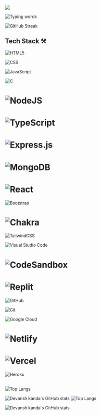 ![](https://komarev.com/ghpvc/?username=Devanshkanda&color=000000)

![Typing words](https://readme-typing-svg.herokuapp.com?font=Roboto&color=0B0BFF&size=25&lines=Full+stack+developer;Backend+Developer;Open+Source;Passionate+about+Tech;Cybersecurity+Enthusiast;ISC2+CC+Certified)

![GitHub Streak](https://github-readme-streak-stats.herokuapp.com/?user=Devanshkanda&theme=radical&hide_border=true)

## Tech Stack ⚒️

![HTML5](https://img.shields.io/badge/html-%23E34F26.svg?style=for-the-badge&logo=html5&logoColor=white)&nbsp; 

![CSS](https://img.shields.io/badge/css-%231572B6.svg?style=for-the-badge&logo=css3&logoColor=white) &nbsp;

![JavaScript](https://img.shields.io/badge/javascript-%23323330.svg?style=for-the-badge&logo=javascript&logoColor=%23F7DF1E) &nbsp;

![C](https://img.shields.io/badge/c-%2300599C.svg?style=for-the-badge&logo=c&logoColor=white) &nbsp;

# ![NodeJS](https://img.shields.io/badge/node.js-6DA55F?style=for-the-badge&logo=node.js&logoColor=white) &nbsp;

# ![TypeScript](https://img.shields.io/badge/typescript-%23007ACC.svg?style=for-the-badge&logo=typescript&logoColor=white)&nbsp; 

# ![Express.js](https://img.shields.io/badge/express.js-%23404d59.svg?style=for-the-badge&logo=express&logoColor=%2361DAFB) &nbsp;

# ![MongoDB](https://img.shields.io/badge/MongoDB-%234ea94b.svg?style=for-the-badge&logo=mongodb&logoColor=white)

# ![React](https://img.shields.io/badge/react-%2320232a.svg?style=for-the-badge&logo=react&logoColor=%2361DAFB) &nbsp;

![Bootstrap](https://img.shields.io/badge/bootstrap-%23563D7C.svg?style=for-the-badge&logo=bootstrap&logoColor=white)&nbsp; 

# ![Chakra](https://img.shields.io/badge/chakra-%234ED1C5.svg?style=for-the-badge&logo=chakraui&logoColor=white)&nbsp; 

![TailwindCSS](https://img.shields.io/badge/tailwindcss-%2338B2AC.svg?style=for-the-badge&logo=tailwind-css&logoColor=white)

![Visual Studio Code](https://img.shields.io/badge/Visual%20Studio%20Code-0078d7.svg?style=for-the-badge&logo=visual-studio-code&logoColor=white)&nbsp; 

# ![CodeSandbox](https://img.shields.io/badge/Codesandbox-040404?style=for-the-badge&logo=codesandbox&logoColor=DBDBDB)&nbsp; 

# ![Replit](https://img.shields.io/badge/Replit-DD1200?style=for-the-badge&logo=Replit&logoColor=white) &nbsp;

![GitHub](https://img.shields.io/badge/github-%23121011.svg?style=for-the-badge&logo=github&logoColor=white)&nbsp; 

![Git](https://img.shields.io/badge/git-%23F05033.svg?style=for-the-badge&logo=git&logoColor=white)

![Google Cloud](https://img.shields.io/badge/Google%20Cloud%20Platform-%234285F4.svg?style=for-the-badge&logo=google-cloud&logoColor=white) 

# ![Netlify](https://img.shields.io/badge/netlify-%23000000.svg?style=for-the-badge&logo=netlify&logoColor=#00C7B7) 

# ![Vercel](https://img.shields.io/badge/vercel-%23000000.svg?style=for-the-badge&logo=vercel&logoColor=white)

![Heroku](https://img.shields.io/badge/heroku-%23430098.svg?style=for-the-badge&logo=heroku&logoColor=white)
<br><br>

![Top Langs](https://github-readme-stats.vercel.app/api/top-langs/?username=Devanshkanda&langs_count=10&layout=compact&theme=radical&hide_border=true)

![Devansh kanda's GitHub stats](https://github-readme-stats.vercel.app/api?username=Devanshkanda&show_icons=true&include_all_commits=true&count_private=true&theme=radical&hide_border=true)
![Top Langs](https://github-readme-stats.vercel.app/api/top-langs/?username=Devanshkanda&langs_count=10&layout=compact&theme=radical&hide_border=true)

![Devansh kanda's GitHub stats](https://github-readme-stats.vercel.app/api?username=Devanshkanda&show_icons=true&include_all_commits=true&count_private=true&theme=radical&hide_border=true)
